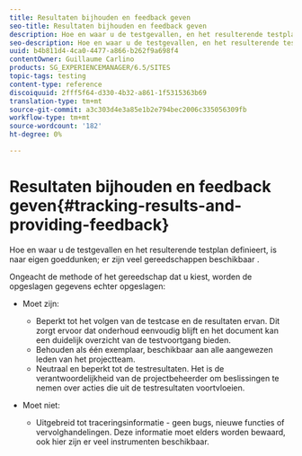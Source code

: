 ```yaml
---
title: Resultaten bijhouden en feedback geven
seo-title: Resultaten bijhouden en feedback geven
description: Hoe en waar u de testgevallen, en het resulterende testplan bepaalt is bij uw eigen discretie
seo-description: Hoe en waar u de testgevallen, en het resulterende testplan bepaalt is bij uw eigen discretie
uuid: b4b811d4-4ca0-4477-a866-b262f9a698f4
contentOwner: Guillaume Carlino
products: SG_EXPERIENCEMANAGER/6.5/SITES
topic-tags: testing
content-type: reference
discoiquuid: 2fff5f64-d330-4b32-a861-1f5315363b69
translation-type: tm+mt
source-git-commit: a3c303d4e3a85e1b2e794bec2006c335056309fb
workflow-type: tm+mt
source-wordcount: '182'
ht-degree: 0%

---
```



# Resultaten bijhouden en feedback geven{#tracking-results-and-providing-feedback}

Hoe en waar u de testgevallen en het resulterende testplan definieert, is naar eigen goeddunken; er zijn veel gereedschappen beschikbaar .

Ongeacht de methode of het gereedschap dat u kiest, worden de opgeslagen gegevens echter opgeslagen:

* Moet zijn:

   * Beperkt tot het volgen van de testcase en de resultaten ervan. Dit zorgt ervoor dat onderhoud eenvoudig blijft en het document kan een duidelijk overzicht van de testvoortgang bieden.
   * Behouden als één exemplaar, beschikbaar aan alle aangewezen leden van het projectteam.
   * Neutraal en beperkt tot de testresultaten. Het is de verantwoordelijkheid van de projectbeheerder om beslissingen te nemen over acties die uit de testresultaten voortvloeien.

* Moet niet:

   * Uitgebreid tot traceringsinformatie - geen bugs, nieuwe functies of vervolghandelingen. Deze informatie moet elders worden bewaard, ook hier zijn er veel instrumenten beschikbaar.

